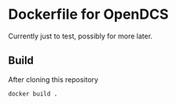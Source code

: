 # Dockerfile for OpenDCS

Currently just to test, possibly for more later.

## Build

After cloning this repository

```bash
docker build .
```
